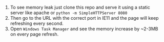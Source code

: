 1. To see memory leak just clone this repo and serve it using a static server like apache or `python -m SimpleHTTPServer 8080`
2. Then go to the URL with the correct port in IE11 and the page will keep refreshing every second.
3. Open `Windows Task Manager` and see the memory increase by ~2-3MB on every page refresh.

